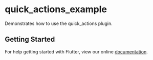 # quick_actions_example

Demonstrates how to use the quick_actions plugin.

## Getting Started

For help getting started with Flutter, view our online
[documentation](https://flutter.dev/).
